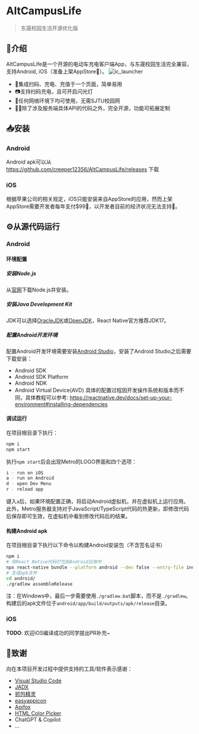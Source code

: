 # AltCampusLife 
> 东晟校园生活开源优化版

## 📝介绍
AltCampusLife是一个开源的电动车充电客户端App，与东晟校园生活完全兼容，支持Android, iOS（准备上架AppStore🍎）。
![ic_launcher](https://github.com/user-attachments/assets/b1cfe3a4-8e45-4ceb-a8eb-dfe4af9f2afc)
- 🤗集成扫码、充电、充值于一个页面，简单易用
- 📷支持扫码充电，且可开启闪光灯
- 🛜任何网络环境下均可使用，无需SJTU校园网
- 👨‍💻除了涉及服务端具体API的代码之外，完全开源，功能可拓展定制


## 📥安装
### Android
Android apk可以从 https://github.com/creeper12356/AltCampusLife/releases 下载
### iOS
根据苹果公司的相关规定，iOS只能安装来自AppStore的应用，然而上架AppStore需要开发者每年支付$99🤑，以开发者目前的经济状况无法支持🥺。
## ⚙从源代码运行
### Android
#### 环境配置
##### 安装Node.js
从[官网](https://nodejs.org/en/download/package-manager)下载Node.js并安装。
##### 安装Java Development Kit
JDK可以选择[OracleJDK](https://www.oracle.com/in/java/technologies/downloads/)或[OpenJDK](https://openjdk.org/)，React Native官方推荐JDK17。
##### 配置Android开发环境
配置Android开发环境需要安装[Android Studio](https://developer.android.com/studio)，安装了Android Studio之后需要下载安装：
- Android SDK
- Android SDK Platform
- Android NDK
- Android Virtual Device(AVD)
具体的配置过程因开发操作系统和版本而不同，具体教程可以参考: https://reactnative.dev/docs/set-up-your-environment#installing-dependencies

#### 调试运行
在项目根目录下执行：
```sh
npm i
npm start
```
执行`npm start`后会出现Metro的LOGO界面和四个选项：
```sh
i - run on iOS
a - run on Android
d - open Dev Menu
r - reload app
```
键入`a`后，如果环境配置正确，将启动Android虚拟机，并在虚拟机上运行应用。此外，Metro服务器支持对于JavaScript/TypeScript代码的热更新，即修改代码后保存即可生效，在虚拟机中看到修改代码后的结果。

#### 构建Android apk 
在项目根目录下执行以下命令以构建Android安装包（不含签名证书）
```sh
npm i
# 将React Native代码打包到Android应用中
npx react-native bundle --platform android --dev false --entry-file index.js --bundle-output android/app/src/main/assets/index.android.bundle --assets-dest android/app/src/main/res
# 生成apk文件
cd android/
./gradlew assembleRelease 
```
注：在Windows中，最后一步需要使用`./gradlew.bat`脚本，而不是`./gradlew`。
构建后的apk文件位于`android/app/build/outputs/apk/release`目录。

### iOS
**TODO**: 欢迎iOS编译成功的同学提出PR补充~

## 🎉致谢
向在本项目开发过程中提供支持的工具/软件表示感谢：
- [Visual Studio Code](https://code.visualstudio.com/)
- [JADX](https://github.com/skylot/jadx)
- [抓包精灵](https://github.com/huolizhuminh/NetWorkPacketCapture)
- [easyappicon](https://easyappicon.com/)
- [Apifox](https://apifox.com/)
- [HTML Color Picker](https://www.w3schools.com/colors/colors_picker.asp)
- ChatGPT & Copilot
- ...
